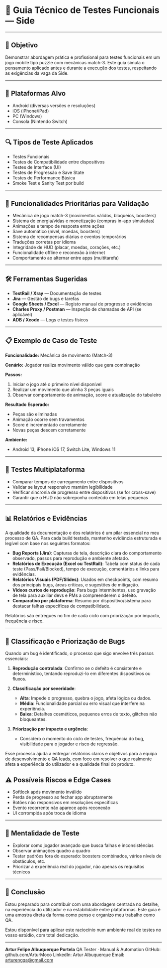 # 🧪 Guia Técnico de Testes Funcionais — Side
---

## 🎯 Objetivo

Demonstrar abordagem prática e profissional para testes funcionais em um jogo mobile tipo puzzle com mecânicas match-3. Este guia simula o pensamento aplicado antes e durante a execução dos testes, respeitando as exigências da vaga da Side.

---

## 📱 Plataformas Alvo

* Android (diversas versões e resoluções)
* iOS (iPhone/iPad)
* PC (Windows)
* Consola (Nintendo Switch)

---

## 🔍 Tipos de Teste Aplicados

* Testes Funcionais
* Testes de Compatibilidade entre dispositivos
* Testes de Interface (UI)
* Testes de Progressão e Save State
* Testes de Performance Básica
* Smoke Test e Sanity Test por build

---

## 🧩 Funcionalidades Prioritárias para Validação

* Mecânica de jogo match-3 (movimentos válidos, bloqueios, boosters)
* Sistema de energia/vidas e monetização (compras in-app simuladas)
* Animações e tempo de resposta entre ações
* Save automático (nível, moedas, boosters)
* Sistema de recompensas diárias e eventos temporários
* Traduções corretas por idioma
* Integridade de HUD (placar, moedas, corações, etc.)
* Funcionalidade offline e reconexão à internet
* Comportamento ao alternar entre apps (multitarefa)

---

## 🛠️ Ferramentas Sugeridas

* **TestRail / Xray** — Documentação de testes
* **Jira** — Gestão de bugs e tarefas
* **Google Sheets / Excel** — Registo manual de progresso e evidências
* **Charles Proxy / Postman** — Inspeção de chamadas de API (se aplicável)
* **ADB / Xcode** — Logs e testes físicos

---

## 📋 Exemplo de Caso de Teste

**Funcionalidade:** Mecânica de movimento (Match-3)

**Cenário:** Jogador realiza movimento válido que gera combinação

**Passos:**

1. Iniciar o jogo até o primeiro nível disponível
2. Realizar um movimento que alinha 3 peças iguais
3. Observar comportamento de animação, score e atualização do tabuleiro

**Resultado Esperado:**

* Peças são eliminadas
* Animação ocorre sem travamentos
* Score é incrementado corretamente
* Novas peças descem corretamente

**Ambiente:**

* Android 13, iPhone iOS 17, Switch Lite, Windows 11

---

## 🔁 Testes Multiplataforma

* Comparar tempos de carregamento entre dispositivos
* Validar se layout responsivo mantém legibilidade
* Verificar sincronia de progresso entre dispositivos (se for cross-save)
* Garantir que o HUD não sobreponha conteúdo em telas pequenas

---

## 📊 Relatórios e Evidências

A qualidade da documentação e dos relatórios é um pilar essencial no meu processo de QA. Para cada build testada, mantenho evidência estruturada e legível com base nos seguintes formatos:

* **Bug Reports (Jira)**: Capturas de tela, descrição clara do comportamento observado, passos para reprodução e ambiente afetado.
* **Relatórios de Execução (Excel ou TestRail)**: Tabela com status de cada teste (Pass/Fail/Blocked), tempo de execução, comentários e links para evidências.
* **Relatórios Visuais (PDF/Slides)**: Usados em checkpoints, com resumo dos principais bugs, áreas críticas, e sugestões de mitigação.
* **Vídeos curtos de reprodução**: Para bugs intermitentes, uso gravação de tela para auxiliar devs e PMs a compreenderem o defeito.
* **Comparativo por plataforma**: Resumo por dispositivo/sistema para destacar falhas específicas de compatibilidade.

Relatórios são entregues no fim de cada ciclo com priorização por impacto, frequência e risco.

---

## 🧮 Classificação e Priorização de Bugs

Quando um bug é identificado, o processo que sigo envolve três passos essenciais:

1. **Reprodução controlada**: Confirmo se o defeito é consistente e determinístico, tentando reproduzi-lo em diferentes dispositivos ou fluxos.

2. **Classificação por severidade**:

   * **Alta**: Impede o progresso, quebra o jogo, afeta lógica ou dados.
   * **Média**: Funcionalidade parcial ou erro visual que interfere na experiência.
   * **Baixa**: Detalhes cosméticos, pequenos erros de texto, glitches não bloqueantes.

3. **Priorização por impacto e urgência**:

   * Considero o momento do ciclo de testes, frequência do bug, visibilidade para o jogador e risco de regressão.

Esse processo ajuda a entregar relatórios claros e objetivos para a equipa de desenvolvimento e QA leads, com foco em resolver o que realmente afeta a experiência do utilizador e a qualidade final do produto.

## ⚠️ Possíveis Riscos e Edge Cases

* Softlock após movimento inválido
* Perda de progresso ao fechar app abruptamente
* Botões não responsivos em resoluções específicas
* Evento recorrente não aparece após reconexão
* UI corrompida após troca de idioma

---

## 🧠 Mentalidade de Teste

* Explorar como jogador avançado que busca falhas e inconsistências
* Observar animações quadro a quadro
* Testar padrões fora do esperado: boosters combinados, vários níveis de obstáculos, etc.
* Priorizar a experiência real do jogador, não apenas os requisitos técnicos

---

## 📎 Conclusão

Estou preparado para contribuir com uma abordagem centrada no detalhe, na experiência do utilizador e na estabilidade entre plataformas. Este guia é uma amostra direta da forma como penso e organizo meu trabalho como QA.

Estou disponível para aplicar este raciocínio num ambiente real de testes no vosso estúdio, com total dedicação.

---

**Artur Felipe Albuquerque Portela**
QA Tester · Manual & Automation
GitHub: github.com/ArturMoco
LinkedIn: Artur Albuquerque
Email: [arturengqa@gmail.com](mailto:arturengqa@gmail.com)

